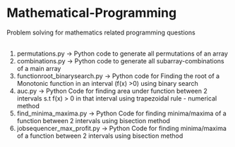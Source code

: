 # Mathematical-Programming
Problem solving for mathematics related programming questions <br />
<br />
1) permutations.py -> Python code to generate all permutations of an array <br />
2) combinations.py -> Python code to generate all subarray-combinations of a main array <br />
3) functionroot_binarysearch.py -> Python code for Finding the root of a Monotonic function in an interval (f(x) >0) using binary search <br />
4) auc.py -> Python Code for finding area under function between 2 intervals s.t f(x) > 0 in that interval using trapezoidal rule - numerical method <br />
5) find_minima_maxima.py -> Python Code for finding minima/maxima of a function between 2 intervals using bisection method
6) jobsequencer_max_profit.py -> Python Code for finding minima/maxima of a function between 2 intervals using bisection method
